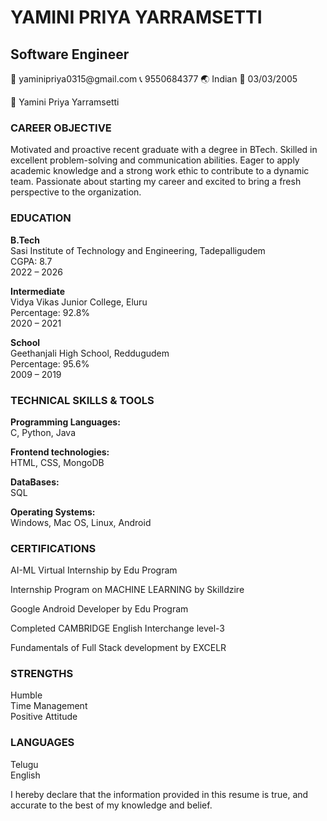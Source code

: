<!DOCTYPE html>
<html lang="en">
<head>
    <meta charset="UTF-8">
    <meta name="viewport" content="width=device-width, initial-scale=1.0">
    <title>Yamini Priya Yarramsetti - Resume</title>
    <link rel="stylesheet" href="styles.css">
</head>
<body>
    <div class="container">
        <div class="header">
            <h1>YAMINI PRIYA YARRAMSETTI</h1>
            <h2>Software Engineer</h2>
        </div>
        <div class="contact-info">
            <p>📧 yaminipriya0315@gmail.com 📞 9550684377 🌏 Indian 📅 03/03/2005</p>
            <p>🔗 Yamini Priya Yarramsetti</p>
        </div>
        <div class="section">
            <h3>CAREER OBJECTIVE</h3>
            <p>Motivated and proactive recent graduate with a degree in BTech. Skilled in excellent problem-solving and communication abilities. Eager to apply academic knowledge and a strong work ethic to contribute to a dynamic team. Passionate about starting my career and excited to bring a fresh perspective to the organization.</p>
        </div>
        <div class="section">
            <h3>EDUCATION</h3>
            <p><strong>B.Tech</strong><br>Sasi Institute of Technology and Engineering, Tadepalligudem<br>CGPA: 8.7<br>2022 – 2026</p>
            <p><strong>Intermediate</strong><br>Vidya Vikas Junior College, Eluru<br>Percentage: 92.8%<br>2020 – 2021</p>
            <p><strong>School</strong><br>Geethanjali High School, Reddugudem<br>Percentage: 95.6%<br>2009 – 2019</p>
        </div>
        <div class="section">
            <h3>TECHNICAL SKILLS & TOOLS</h3>
            <div class="skills">
                <div>
                    <p><strong>Programming Languages:</strong><br>C, Python, Java</p>
                </div>
                <div>
                    <p><strong>Frontend technologies:</strong><br>HTML, CSS, MongoDB</p>
                </div>
                <div>
                    <p><strong>DataBases:</strong><br>SQL</p>
                </div>
                <div>
                    <p><strong>Operating Systems:</strong><br>Windows, Mac OS, Linux, Android</p>
                </div>
            </div>
        </div>
        <div class="section">
            <h3>CERTIFICATIONS</h3>
            <p>AI-ML Virtual Internship by Edu Program</p>
            <p>Internship Program on MACHINE LEARNING by Skilldzire</p>
            <p>Google Android Developer by Edu Program</p>
            <p>Completed CAMBRIDGE English Interchange level-3</p>
            <p>Fundamentals of Full Stack development by EXCELR</p>
        </div>
        <div class="section">
            <h3>STRENGTHS</h3>
            <div class="strengths">
                <div>Humble</div>
                <div>Time Management</div>
                <div>Positive Attitude</div>
            </div>
        </div>
        <div class="section">
            <h3>LANGUAGES</h3>
            <div class="languages">
                <div>Telugu</div>
                <div>English</div>
            </div>
        </div>
        <div class="declaration">
            <p>I hereby declare that the information provided in this resume is true, and accurate to the best of my knowledge and belief.</p>
        </div>
    </div>
    <script src="script.js"></script>
</body>
</html>
